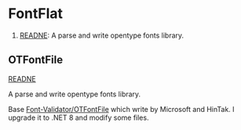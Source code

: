 # FontFlat

1. [READNE](./OTFontFile/README.md): A parse and write opentype fonts library.

## OTFontFile

[READNE](./OTFontFile/README.md)

A parse and write opentype fonts library.

Base [Font-Validator/OTFontFile](https://github.com/HinTak/Font-Validator/tree/master/OTFontFile) which write by Microsoft and HinTak. I upgrade it to .NET 8 and modify some files.